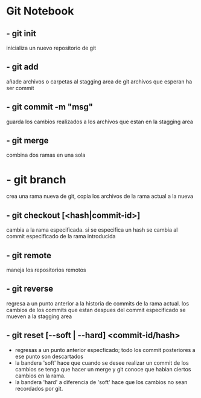 # Git Notebook

## - git init

inicializa un nuevo repositorio de git

## - git add

añade archivos o carpetas al stagging area de git
archivos que esperan ha ser commit

## - git commit -m "msg"
guarda los cambios realizados a los archivos que estan en la stagging area

## - git merge
combina dos ramas en una sola

# - git branch <branch-name>
crea una rama nueva de git, copia los archivos de la rama actual a la nueva

## - git checkout <branch-name> [<hash|commit-id>]
cambia a la rama especificada. si se especifica un hash se cambia al commit especificado de la rama introducida

## - git remote
maneja los repositorios remotos

## - git reverse <commit-id>
regresa a un punto anterior a la historia de commits de la rama actual. los cambios de los commits que estan despues del commit especificado se mueven a la stagging area

## - git reset [--soft | --hard] <commit-id/hash>
- regresas a un punto anterior especficado; todo los commit posteriores a ese punto son descartados
- la bandera 'soft' hace que cuando se desee realizar un commit de los cambios se tenga que hacer un merge y git conoce que habian ciertos cambios en la rama.
- la bandera 'hard' a diferencia de 'soft' hace que los cambios no sean recordados por git.
